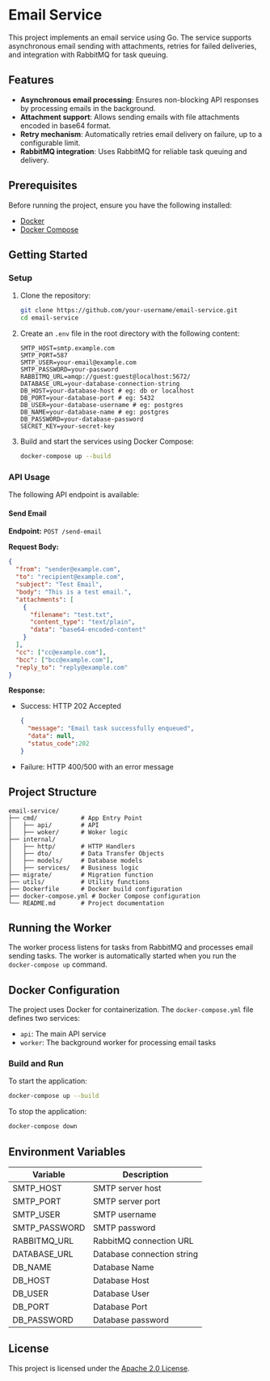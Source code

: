 # Email Service

This project implements an email service using Go. The service supports asynchronous email sending with attachments, retries for failed deliveries, and integration with RabbitMQ for task queuing.

## Features

- **Asynchronous email processing**: Ensures non-blocking API responses by processing emails in the background.
- **Attachment support**: Allows sending emails with file attachments encoded in base64 format.
- **Retry mechanism**: Automatically retries email delivery on failure, up to a configurable limit.
- **RabbitMQ integration**: Uses RabbitMQ for reliable task queuing and delivery.

## Prerequisites

Before running the project, ensure you have the following installed:

- [Docker](https://www.docker.com/)
- [Docker Compose](https://docs.docker.com/compose/)

## Getting Started

### Setup

1. Clone the repository:
   ```bash
   git clone https://github.com/your-username/email-service.git
   cd email-service
   ```

2. Create an `.env` file in the root directory with the following content:
   ```env
   SMTP_HOST=smtp.example.com
   SMTP_PORT=587
   SMTP_USER=your-email@example.com
   SMTP_PASSWORD=your-password
   RABBITMQ_URL=amqp://guest:guest@localhost:5672/
   DATABASE_URL=your-database-connection-string
   DB_HOST=your-database-host # eg: db or localhost
   DB_PORT=your-database-port # eg: 5432
   DB_USER=your-database-username # eg: postgres
   DB_NAME=your-database-name # eg: postgres
   DB_PASSWORD=your-database-password 
   SECRET_KEY=your-secret-key
   ```

3. Build and start the services using Docker Compose:
   ```bash
   docker-compose up --build
   ```

### API Usage

The following API endpoint is available:

#### Send Email

**Endpoint:** `POST /send-email`

**Request Body:**
```json
{
  "from": "sender@example.com",
  "to": "recipient@example.com",
  "subject": "Test Email",
  "body": "This is a test email.",
  "attachments": [
    {
      "filename": "test.txt",
      "content_type": "text/plain",
      "data": "base64-encoded-content"
    }
  ],
  "cc": ["cc@example.com"],
  "bcc": ["bcc@example.com"],
  "reply_to": "reply@example.com"
}
```

**Response:**
- Success: HTTP 202 Accepted
  ```json
  {
    "message": "Email task successfully enqueued",
    "data": null,
    "status_code":202
  }
  ```
- Failure: HTTP 400/500 with an error message

## Project Structure

```
email-service/
├── cmd/            # App Entry Point
│   ├── api/        # API
│   ├── woker/      # Woker logic
├── internal/
│   ├── http/       # HTTP Handlers
│   ├── dto/        # Data Transfer Objects
│   ├── models/     # Database models
│   ├── services/   # Business logic
├── migrate/        # Migration function
├── utils/          # Utility functions
├── Dockerfile      # Docker build configuration
├── docker-compose.yml # Docker Compose configuration
└── README.md       # Project documentation
```

## Running the Worker

The worker process listens for tasks from RabbitMQ and processes email sending tasks. The worker is automatically started when you run the `docker-compose up` command.

## Docker Configuration

The project uses Docker for containerization. The `docker-compose.yml` file defines two services:

- `api`: The main API service
- `worker`: The background worker for processing email tasks

### Build and Run

To start the application:
```bash
docker-compose up --build
```

To stop the application:
```bash
docker-compose down
```

## Environment Variables

| Variable       | Description                            |
|----------------|----------------------------------------|
| SMTP_HOST      | SMTP server host                      |
| SMTP_PORT      | SMTP server port                      |
| SMTP_USER      | SMTP username                         |
| SMTP_PASSWORD  | SMTP password                         |
| RABBITMQ_URL   | RabbitMQ connection URL               |
| DATABASE_URL   | Database connection string            |
| DB_NAME        | Database Name                         |
| DB_HOST        | Database Host                         |
| DB_USER        | Database User                         |
| DB_PORT        | Database Port                         |
| DB_PASSWORD    | Database password                     |

## License

This project is licensed under the [Apache 2.0 License](./LICENSE).


